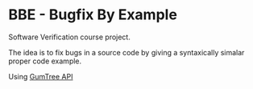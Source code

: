# BBE - Bugfix By Example

Software Verification course project.

The idea is to fix bugs in a source code by giving a syntaxically simalar proper code example.

Using [GumTree API](https://github.com/GumTreeDiff/gumtree)
